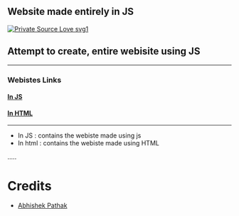 ## Website made entirely in JS

[![Private Source Love svg1](https://badges.frapsoft.com/os/v1/open-source.png?v=103)]( https://github.com/scorcism/website-using-js)
<br>

## Attempt to create, entire webisite using JS
---
### Webistes Links
#### [In JS](https://scorcism.github.io/website-using-js/in_js/)
#### [In HTML](https://scorcism.github.io/website-using-js/in_html/)
---
- In JS : contains the webiste made using js
- In html : contains the webiste made using HTML


.....

# Credits 
* [Abhishek Pathak](https://github.com/scorcism)


